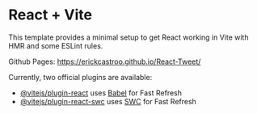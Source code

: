 # React + Vite

This template provides a minimal setup to get React working in Vite with HMR and some ESLint rules.

Github Pages: https://erickcastroo.github.io/React-Tweet/

Currently, two official plugins are available:

- [@vitejs/plugin-react](https://github.com/vitejs/vite-plugin-react/blob/main/packages/plugin-react/README.md) uses [Babel](https://babeljs.io/) for Fast Refresh
- [@vitejs/plugin-react-swc](https://github.com/vitejs/vite-plugin-react-swc) uses [SWC](https://swc.rs/) for Fast Refresh

